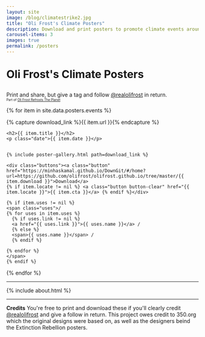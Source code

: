 ```yaml
---
layout: site
image: /blog/climatestrike2.jpg
title: "Oli Frost's Climate Posters"
description: Download and print posters to promote climate events around the world
carousel-items: 3
images: true
permalink: /posters
---
```


<style>

h2 {
  margin-bottom: 0rem;
  margin-top: 4rem;
}

.date {
  margin-bottom: 2rem;
  text-align: center;
}

.buttons {
  margin-top: 1rem;
}

.page {
  text-align: center;
}

.uses {
  display: block;
  margin-top: 2rem;
}

.headline {
  line-height: 90%;
  margin-bottom: 2rem; 
}

#sub {
  font-size: 60%;


}

</style>

<div class="row first-xs between-sm ">
  <div class="col-xs-12">
    <h1 class="headline">Oli Frost's <span class="nobreak">Climate Posters</span></h1>
    <p class="center">Print and share, but give a tag and follow <a href="https://olifro.st/links/">@realolifrost</a> in return. <br><span id="sub">
    Part of <a href="/refrost">Oli Frost Refrosts The Planet</a></span>
    </p>



  </div>

</div>


<div>
{% for item in site.data.posters.events %}

{% capture download_link %}{{ item.url }}{% endcapture %}

    <h2>{{ item.title }}</h2>
    <p class="date">{{ item.date }}</p>


    {% include poster-gallery.html path=download_link %}

    <div class="buttons"><a class="button" href="https://minhaskamal.github.io/DownGit/#/home?url=https://github.com/olifrost/olifrost.github.io/tree/master/{{ item.download }}">Download</a>
    {% if item.locate != nil %} <a class="button button-clear" href="{{ item.locate }}">{{ item.cta }}</a> {% endif %}</div>

    {% if item.uses != nil %}
    <span class="uses">/
    {% for uses in item.uses %}
      {% if uses.link != nil %}
      <a href="{{ uses.link }}">{{ uses.name }}</a> /
      {% else %}
      <span>{{ uses.name }}</span> /
      {% endif %}

    {% endfor %}
    </span>
    {% endif %}



{% endfor %}
</div>

---

{% include about.html %}

<hr>

**Credits** You're free to print and download these if you'll clearly credit [@realolifrost](https://olifro) and give a follow in return.
This project owes credit to 350.org which the original designs were based on, as well as the designers beind the Extinction Rebellion posters.
